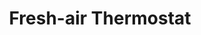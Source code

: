 ---
layout: project
title: "Fresh-air Thermostat"
client: "Nature’s Cooling Solutions"
year: "2014"
sector: "Consumer electronics, smart home"
description: "A digital thermostat for a new fresh-air home air conditioning system that features a unique visual indicator showing the functional state: heat (red), cool (blue), or outside fresh air (green)."
brief: "Nature's Cooling Solutions wanted a thermostat design to showcase their new fresh-air air conditioning technology."
solution: "We used a clean and minimalistic design for the thermostat to integrate well into diverse households. To celebrate the unique fresh-air intake capability of our client's eco-thermostat, we used color as a metaphor to visually inform the user of the device status."
services:
 - "design research"
 - "ideation"
 - "user-centered design"
 - "3D CAD modeling"
 - "color"
 - "material"
 - "finish selection (CMF)"
 - "design documentation (tech pack)"
link: "https://naturescoolingsolutions.com/"
main_image: "/assets/images/projects/natures_cooling_solutions__eco_thermostat/h_w_NaturesCooling.gif"
images:
 - "/assets/images/projects/natures_cooling_solutions__eco_thermostat/p_w_NaturesCooling01.jpg"
 - "/assets/images/projects/natures_cooling_solutions__eco_thermostat/p_w_NaturesCooling02.jpg"
 - "/assets/images/projects/natures_cooling_solutions__eco_thermostat/p_w_NaturesCooling03.jpg"

---